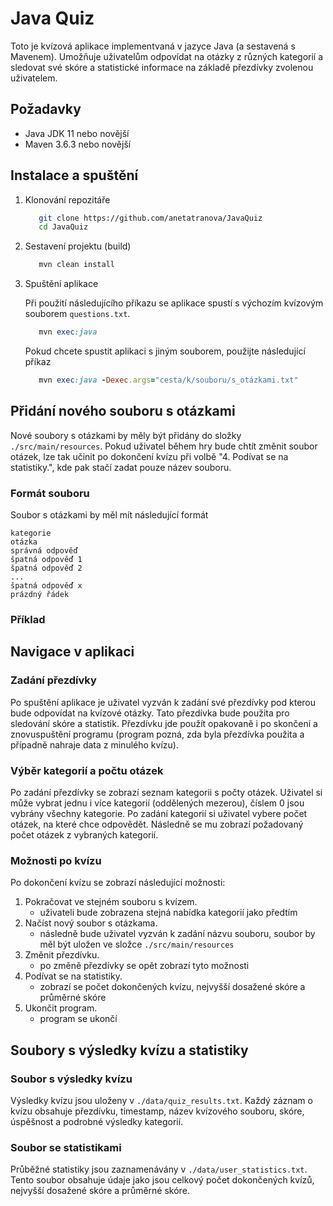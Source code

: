 # Java Quiz

Toto je kvízová aplikace implementvaná v jazyce Java (a sestavená s Mavenem). Umožňuje uživatelům odpovídat na otázky z různých kategorií a sledovat své skóre a statistické informace na základě přezdívky zvolenou uživatelem.

## Požadavky
- Java JDK 11 nebo novější
- Maven 3.6.3 nebo novější

## Instalace a spuštění

1. Klonování repozitáře
   ```bash
      git clone https://github.com/anetatranova/JavaQuiz
      cd JavaQuiz
   ```
2. Sestavení projektu (build)
   ```ruby
      mvn clean install
   ```
3. Spuštění aplikace

   Při použití následujícího příkazu se aplikace spustí s výchozím kvízovým souborem `questions.txt`.
   ```ruby
      mvn exec:java
   ```
   Pokud chcete spustit aplikaci s jiným souborem, použijte následující příkaz
   ```ruby
      mvn exec:java -Dexec.args="cesta/k/souboru/s_otázkami.txt"
   ```
## Přidání nového souboru s otázkami
Nové soubory s otázkami by měly být přidány do složky `./src/main/resources`. Pokud uživatel během hry bude chtít změnit soubor otázek, lze tak učinit po dokončení kvízu při volbě "4. Podívat se na statistiky.", kde pak stačí zadat pouze název souboru.

### Formát souboru
Soubor s otázkami by měl mít následující formát
 ```
kategorie
otázka
správná odpověď
špatná odpověď 1
špatná odpověď 2
...
špatná odpověď x
prázdný řádek

 ```

### Příklad 

## Navigace v aplikaci

### Zadání přezdívky
Po spuštění aplikace je uživatel vyzván k zadání své přezdívky pod kterou bude odpovídat na kvízové otázky. Tato přezdívka bude použita pro sledování skóre a statistik. Přezdívku jde použít opakovaně i po skončení a znovuspuštění programu (program pozná, zda byla přezdívka použita a případně nahraje data z minulého kvízu).

### Výběr kategorií a počtu otázek
Po zadání přezdívky se zobrazí seznam kategorii s počty otázek. Uživatel si může vybrat jednu i více kategorií (oddělených mezerou), číslem 0 jsou vybrány všechny kategorie. Po zadání kategorií si uživatel vybere počet otázek, na které chce odpovědět. Následně se mu zobrazí požadovaný počet otázek z vybraných kategorií.

### Možnosti po kvízu
Po dokončení kvízu se zobrazí následující možnosti:

1. Pokračovat ve stejném souboru s kvízem.
   - uživateli bude zobrazena stejná nabídka kategorií jako předtím
2. Načíst nový soubor s otázkama.
   - následně bude uživatel vyzván k zadání názvu souboru, soubor by měl být uložen ve složce `./src/main/resources`
3. Změnit přezdívku.
   - po změně přezdívky se opět zobrazí tyto možnosti
4. Podívat se na statistiky.
   - zobrazí se počet dokončených kvízu, nejvyšší dosažené skóre a průměrné skóre
5. Ukončit program.
   - program se ukončí

## Soubory s výsledky kvízu a statistiky

### Soubor s výsledky kvízu
Výsledky kvízu jsou uloženy v `./data/quiz_results.txt`. Každý záznam o kvízu obsahuje přezdívku, timestamp, název kvízového souboru, skóre, úspěšnost a podrobné výsledky kategorií.

### Soubor se statistikami
Průběžné statistiky jsou zaznamenávány v `./data/user_statistics.txt`. Tento soubor obsahuje údaje jako jsou celkový počet dokončených kvízů, nejvyšší dosažené skóre a průměrné skóre.

